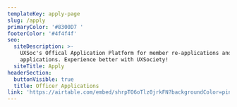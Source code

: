 ```yaml
---
templateKey: apply-page
slug: /apply
primaryColor: '#8300D7 '
footerColor: '#4f4f4f'
seo:
  siteDescription: >-
    UXSoc's Offical Application Platform for member re-applications and officer
    applications. Experience better with UXSociety!
  siteTitle: Apply
headerSection:
  buttonVisible: true
  title: Officer Applications
link: 'https://airtable.com/embed/shrpTO6oTlz0jrkFN?backgroundColor=pink'
---
```


